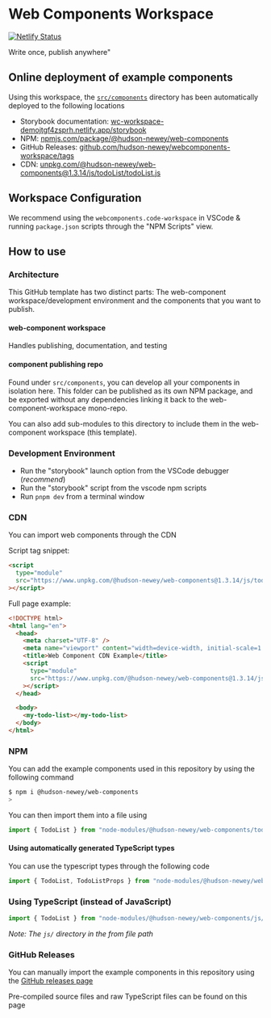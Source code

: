 # Web Components Workspace

[![Netlify Status](https://api.netlify.com/api/v1/badges/4cc663fa-d0c0-486b-b108-559ba35fb3ff/deploy-status)](https://app.netlify.com/sites/wc-workspace-demojtgf4zsprh/deploys)

Write once, publish anywhere"

## Online deployment of example components

Using this workspace, the [`src/components`](/src/components/) directory has been automatically deployed to the following locations

- Storybook documentation: [wc-workspace-demojtgf4zsprh.netlify.app/storybook](https://wc-workspace-demojtgf4zsprh.netlify.app/storybook)
- NPM: [npmjs.com/package/@hudson-newey/web-components](https://www.npmjs.com/package/@hudson-newey/web-components)
- GitHub Releases: [github.com/hudson-newey/webcomponents-workspace/tags](https://github.com/hudson-newey/webcomponents-workspace/tags)
- CDN: [unpkg.com/@hudson-newey/web-components@1.3.14/js/todoList/todoList.js](https://www.unpkg.com/@hudson-newey/web-components@1.3.14/js/todoList/todoList.js?module)

## Workspace Configuration

We recommend using the `webcomponents.code-workspace` in VSCode & running `package.json` scripts through the "NPM Scripts" view.

## How to use

### Architecture

This GitHub template has two distinct parts: The web-component workspace/development environment
and the components that you want to publish.

#### web-component workspace

Handles publishing, documentation, and testing

#### component publishing repo

Found under `src/components`, you can develop all your components in isolation here.
This folder can be published as its own NPM package, and be exported without any dependencies linking it back to the
web-component-workspace mono-repo.

You can also add sub-modules to this directory to include them in the web-component workspace (this template).

### Development Environment

- Run the "storybook" launch option from the VSCode debugger (_recommend_)
- Run the "storybook" script from the vscode npm scripts
- Run `pnpm dev` from a terminal window

### CDN

You can import web components through the CDN

Script tag snippet:

```html
<script
  type="module"
  src="https://www.unpkg.com/@hudson-newey/web-components@1.3.14/js/todoList/todoList.js?module"
></script>
```

Full page example:

```html
<!DOCTYPE html>
<html lang="en">
  <head>
    <meta charset="UTF-8" />
    <meta name="viewport" content="width=device-width, initial-scale=1.0" />
    <title>Web Component CDN Example</title>
    <script
      type="module"
      src="https://www.unpkg.com/@hudson-newey/web-components@1.3.14/js/todoList/todoList.js?module"
    ></script>
  </head>

  <body>
    <my-todo-list></my-todo-list>
  </body>
</html>
```

### NPM

You can add the example components used in this repository by using the following command

```sh
$ npm i @hudson-newey/web-components
>
```

You can then import them into a file using

```js
import { TodoList } from "node-modules/@hudson-newey/web-components/todoList";
```

#### Using automatically generated TypeScript types

You can use the typescript types through the following code

```ts
import { TodoList, TodoListProps } from "node-modules/@hudson-newey/webcomponents/@types/todoList";
```

### Using TypeScript (instead of JavaScript)

```js
import { TodoList } from "node-modules/@hudson-newey/web-components/js/todoList";
```

_Note: The `js/` directory in the from file path_

### GitHub Releases

You can manually import the example components in this repository using the [GitHub releases page](https://github.com/hudson-newey/webcomponents-workspace/tags)

Pre-compiled source files and raw TypeScript files can be found on this page
